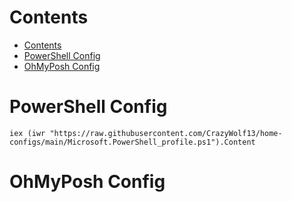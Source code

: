 # Contents
- [Contents](#contents)
- [PowerShell Config](#powershell-config)
- [OhMyPosh Config](#ohmyposh-config)



# PowerShell Config
```
iex (iwr "https://raw.githubusercontent.com/CrazyWolf13/home-configs/main/Microsoft.PowerShell_profile.ps1").Content

```
# OhMyPosh Config
